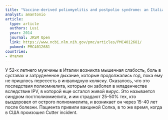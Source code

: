 ```yaml
---
title: "Vaccine-derived poliomyelitis and postpolio syndrome: an Italian Cutter Incident"
analyst: amantonio
article:
  type: article
  authors: Lusi
  year: 2014
  journal: JRSM Open
  link: https://www.ncbi.nlm.nih.gov/pmc/articles/PMC4012681/
  pubmed: PMC4012681
countries:
- Италия
---
```


У 52-х летнего мужчины в Италии возникла мышечная слабость, боль в суставах и затрудненное дыхание, которые продолжались год, пока ему не пришлось пересесть в инвалидную коляску. Оказалось, что это последствия полиомиелита, которым он заболел в младенчестве вследствие IPV, в которой еще остался живой вирус.
Это называется синдром постполиомиелита, и им страдают 25-50% тех, кто выздоровел от острого полиомиелита, и возникает он через 15-40 лет после болезни.
Пациента привили вакциной Солка, в то же время, когда в США произошел Cutter incident.
